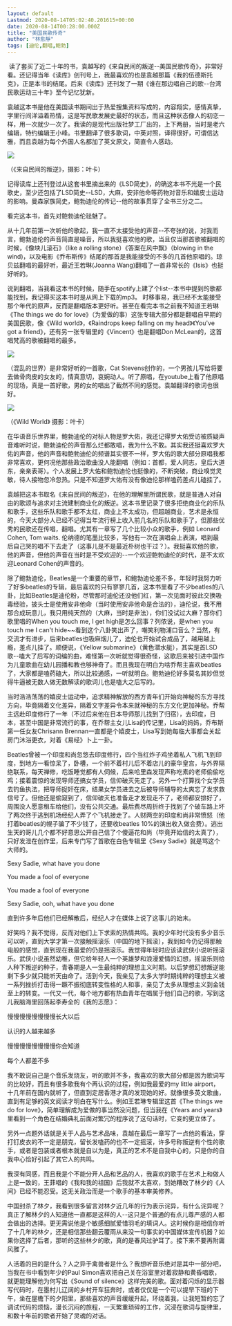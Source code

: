 ```yaml
---
layout: default
Lastmod: 2020-08-14T05:02:40.201615+00:00
date: 2020-08-14T00:28:00.000Z
title: "美国民歌传奇"
author: "林愈靜"
tags: [迪伦,翻唱,鲍勃]
---
```


   

 ​读了套买了近二十年的书，袁越写的《来自民间的叛逆--美国民歌传奇》，非常好看。还记得当年《读库》创刊号上，我最喜欢的也是袁越那篇《我的伍德斯托克》，正是本书的结尾。后来《读库》还刊发了一期《谁在那边唱自己的歌--台湾民歌运动三十年》至今记忆犹新。

袁越这本书是他在美国读书期间出于热爱搜集资料写成的，内容翔实，感情真挚，字里行间洋溢着热情，这是写民歌发展史最好的状态，而且这种状态像人的初恋一样，用一次就少一次了。我读的是现代出版社梦工厂出的，上下两册，当时是老六编辑，特约编辑王小峰。书里翻译了很多歌词，中英对照，译得很好，可谓信达雅，而且袁越为每个外国人名都加了英文原文，简直令人感动。

[![](https://images.weserv.nl/?url=https%3A//1.bp.blogspot.com/-oVRet9ygMd4/XzYJbl6_mNI/AAAAAAAAIkc/cttp3m_vo3UyxqptqamssPYTyklPWelqgCLcBGAsYHQ/s640/4D2A5903.JPG)](https://1.bp.blogspot.com/-oVRet9ygMd4/XzYJbl6_mNI/AAAAAAAAIkc/cttp3m_vo3UyxqptqamssPYTyklPWelqgCLcBGAsYHQ/s1000/4D2A5903.JPG)

（《来自民间的叛逆》，摄影：叶卡）  

记得读库上还刊登过从这套书里摘出来的《LSD简史》，的确这本书不光是一个民歌史，至少还包括了LSD简史--LSD，大麻，安非他命等药物对音乐和嬉皮士运动的影响。曼森家族简史，鲍勃迪伦的传记--他的故事贯穿了全书三分之二。

看完这本书，首先对鲍勃迪伦祛魅了。

从十几年前第一次听他的歌起，我一直不太接受他的声音--不夸张的说，对我而言，鲍勃迪伦的声音简直是噪音，所以我挺喜欢他的歌，当且仅当那首歌被翻唱的时候，《像块儿滚石》（like a rolling stone）《答案在风中飘》（blowing in the wind)，以及电影《乔布斯传》结尾的那首<shelter from the storm>是我能接受的不多的几首他原唱的。琼贝兹翻唱的最好听，最近王若琳(Joanna Wang)翻唱了一首非常长的《Isis》也挺好听的。

说到翻唱，当我看这本书的时候，随手在spotify上建了个list--本书中提到的歌都能找到，我记得买这本书时是从网上下载的mp3。 时移事易，我已经不太能接受那个年代的原声，反而是翻唱版本更好听。甚至在看完本书之前我不知道王若琳《The things we do for love》（为爱做的事）这张专辑大部分都是翻唱自早期的美国民歌，像《Wild world》，《Raindrops keep falling on my head》《You've got a friend》，还有另一张专辑里的《Vincent》也是翻唱Don McLean的，这首唱梵高的歌被翻唱的最多。

[![](https://images.weserv.nl/?url=https%3A//1.bp.blogspot.com/-u7rFzbLqnOU/XzYJiYGPU3I/AAAAAAAAIkg/GSmPkl_DYF8RDrIAdPDMG2zzNnFzHbr4gCLcBGAsYHQ/s0/R-3526727-1497753627-7091.jpeg.jpg)](https://1.bp.blogspot.com/-u7rFzbLqnOU/XzYJiYGPU3I/AAAAAAAAIkg/GSmPkl_DYF8RDrIAdPDMG2zzNnFzHbr4gCLcBGAsYHQ/s600/R-3526727-1497753627-7091.jpeg.jpg)

<wild world>（混乱的世界）是非常好听的一首歌，Cat Stevens创作的，一个男孩儿写给将要去做骨肉皮的女友的，情真意切，哀婉动人。听了原唱，在youtube上看了他原唱的现场，真是一首好歌，男的女的唱出了截然不同的感觉。袁越翻译的歌词也很好。

[![](https://images.weserv.nl/?url=https%3A//1.bp.blogspot.com/-v6stbXfhOCU/XzYJnaWMobI/AAAAAAAAIkk/Zc4MpfOVgRQcw72mHCvGJzxn6DBReJbOwCLcBGAsYHQ/s640/4D2A5905.JPG)](https://1.bp.blogspot.com/-v6stbXfhOCU/XzYJnaWMobI/AAAAAAAAIkk/Zc4MpfOVgRQcw72mHCvGJzxn6DBReJbOwCLcBGAsYHQ/s1000/4D2A5905.JPG)

（《Wild World》 摄影：叶卡）  

在华语音乐世界里，鲍勃迪伦的对标人物是罗大佑，我还记得罗大佑受访被质疑声音难听时说，鲍勃迪伦的声音那么烂都敢唱，我为什么不敢。其实我还挺喜欢罗大佑的声音，他的声音和鲍勃迪伦的频谱其实很不一样，罗大佑的歌大部分原唱我都非常喜欢，更何况他那些政治歌曲没人能翻唱（例如：首都，爱人同志，皇后大道东，亲亲表哥）。个人发展上罗大佑和鲍勃迪伦也挺像的，不断突破，商业嗅觉灵敏，待人接物忽冷忽热。只是不知道罗大佑有没有像迪伦那样嗑药差点儿磕挂了。

袁越把这本书取名《来自民间的叛逆》，在他的理解里所谓民歌，就是普通人对自由的歌颂与追求对主流建制商业化的叛逆。这本书里记录了很多拒绝商业化的乐队和歌手，这些乐队和歌手都不太红，商业上不太成功，但超越商业，艺术是永恒的，今天大部分人已经不记得当年流行榜上收入前几名的乐队和歌手了，但那些优秀的民歌还在传唱，翻唱。尤其有一章写了几个比较小众的歌手，例如 Leonard Cohen, Tom waits. 伦纳德的笔墨比较多，写他有一次在演唱会上表演，唱到最后自己哭的唱不下去走了（这事儿是不是最近朴树也干过？）。我挺喜欢他的歌，他的声音，但他的声音在当时是不受欢迎的--一个欢迎鲍勃迪伦的时代，是不太欢迎Leonard Cohen的声音的。

除了鲍勃迪伦，Beatles是一个重要的章节，和鲍勃迪伦差不多，年轻时我努力听了好多beatles的专辑，最后喜欢的只有寥寥几首，这本书里看了不少beatles的八卦，比如Beatles是迪伦粉，尽管那时迪伦还没他们红，第一次见面时彼此交换吸毒经验，披头士是使用安非他命（当时使用安非他命是合法的），迪伦说，我不用那合成玩意儿，我只用纯天然的（大麻，当时是非法），你们没试过大麻？那你们歌里唱的When you touch me, I get high是怎么回事？列侬说，是when you touch me I can't hide~~看到这个八卦笑出声了，嘲笑利物浦口音么？当然，有交流才有进步，后来beatles也吸麻烟儿了，迪伦也开始试合成品了，越用越上瘾，差点儿挂了。顺便说，《Yellow submarine》（黄色潜水艇），其实是首LSD歌--嗑大了后写的词编的曲，难怪第一次听就觉得很奇怪，这歌后来被引进中国作为儿童歌曲在幼儿园播和教也够神奇了。而且我现在明白为啥乔帮主喜欢beatles了，大家都是嗑药磕大，所以比较通感，一听就明白。鲍勃迪伦好多莫名其妙但觉得牛逼被无数人做无数解读的歌词儿也是嗑大之后写的。

当时浩浩荡荡的嬉皮士运动中，追求精神解放的西方青年们开始向神秘的东方寻找方向，毕竟隔着文化差异，隔着文字差异令本来就神秘的东方文化更加神秘。乔帮主远赴印度修行了一年（不过后来他在日本导师那儿找到了归宿），去印度，日本，甚至中国是非常流行的事，在乔帮主女儿Lisa的传记里，Lisa的妈妈，乔布斯第一任女友Chrisann Brennan一直都是个嬉皮士，Lisa写到她每临大事都会关起房门沐浴更衣，对着《易经》卜上一卦。

Beatles曾被一个印度和尚忽悠去印度修行，四个当红炸子鸡坐着私人飞机飞到印度，到地方一看惊呆了，卧槽，一个前不着村儿后不着店儿的豪华皇宫，与外界隔绝联系，每天禅修，吃饭睡觉都有人伺候，后来哈里森发现声称吃素的老师偷偷吃鸡；接着震惊的发现导师还搞女学员，信仰破灭先走了。另外一个打算找个女学员去钓鱼执法，把导师捉奸在床，结果女学员进去之后被导师辅导的太爽忘了发求救信号了。但他还是偷窥到了，信仰破灭也准备走才发现走不了，老师都安排好了，周围没人愿意租车给他们，没有公共交通。最后费尽周折终于找到了个破车路上坏了两次终于逃到机场经纪人弄了个飞机接走了。人财两空的印度和尚非常愤怒（他打着beatles的幌子骗了不少钱了，还要收beatles 10%的演出收入做会费）。逃出生天的哥儿几个都不好意思公开自己信了个傻逼花和尚（毕竟开始信的太真了），只好发泄在创作里，后来专门写了首歌在白色专辑里《Sexy Sadie》就是骂这个大师的。

Sexy Sadie, what have you done

You made a fool of everyone

You made a fool of everyone

Sexy Sadie, ooh, what have you done

直到许多年后他们已经解散后，经纪人才在媒体上说了这事儿的始末。

好笑吗？我不觉得，反而对他们上下求索的热情共鸣。我的少年时代没有多少音乐可以听，直到大学才第一次接触摇滚乐（中国的地下摇滚），我到如今仍记得那触电般的感觉，直到现在我最爱的仍是摇滚乐。我觉得年轻时应该读武侠小说听摇滚乐。武侠小说虽然幼稚，但它给年轻人一个英雄梦和浪漫爱情的幻想，摇滚乐则给人种下叛逆的种子，青春期是人一生最纯粹的理想主义时期。以后梦想幻想叛逆能剩下多少就只能听天由命了。活到今天，我亲见了太多大学时期纯粹的理想主义被一系列挫折打击得一蹶不振彻底转变性格的人和事，亲见了太多从理想主义到金钱至上的转变。一代又一代，每个地方都有热血青年在唱属于他们自己的歌，写到这儿我脑海里回荡起李寿全的《我的志愿》：

慢慢慢慢慢慢慢慢长大以后 　　

认识的人越来越多 　　

慢慢慢慢慢慢慢慢你会知道 　　

每个人都差不多 

我不敢说自己是个音乐发烧友，听的歌并不多，我喜欢的歌大部分都是因为歌词写的比较好，而且有很多歌我有个再认识的过程，例如我最爱的my little airport，十几年前在国内就听了，但直到定居香港才真的发现她的好。就像很多英文歌曲，直到有足够的英文阅读才明白在写什么。例如王若琳专辑里这首《The things we do for love》，简单理解成为爱做的事当然没问题，但当我在《Years and years》里看到一个角色在结婚典礼前面对繁冗的程序说了这句话时，它变的更立体了。

另外一点题外话就是关于人品与艺术品味，袁越在最后一章写了一点他的看法，穿打钉皮衣的不一定是朋克，留长发嗑药的也不一定摇滚，许多号称叛逆有个性的歌手，或者是包装或者根本就是自以为是，真正的艺术不是自我中心的，只是你的自我中心恰好引起了其它人的共鸣。

我深有同感，而且我是个不能分开人品和艺品的人，我喜欢的歌手在艺术上和做人上是一致的，王菲唱的《我和我的祖国》后我就不太喜欢，到她糟改了林夕的《人间》已经不能忍受。这无关政治而是一个歌手的基本审美修养。

中国封杀了林夕，我看到很多留言对林夕近几年的行为表示诧异，有什么诧异呢？真正了解林夕的人知道他一直都是这样的人--这只是个普通的有点儿尊严感的人都会做出的选择。更无需说他是个敏感细腻爱惜羽毛的填词人。这时候你是相信你听了十几年的林夕，还是相信那些翻云覆雨从来没一句事实的中国媒体宣传机器？如果你选择了后者，那听的这些林夕的歌，真的是春风过驴耳了。接下来不要再附庸风雅了。

人活着的目的是什么？人之异于禽兽者是什么？我想听音乐绝对是其中一部分吧，当我在书中看到年少的Paul Simon喜欢把自己关在浴室里对着寂静和黄昏唱歌，就更能理解他为何写出《Sound of silence》这样完美的歌。面对着闪烁的显示器写代码时，在墨村儿辽阔的乡村开车狂奔时，或者仅仅是一个可以提早下班的下午，坐在屋檐下的夕阳里，那些喜欢的声音缓缓升起，环绕着我，让我短暂的忘了调试代码的烦恼，漫长沉闷的旅程，一天繁重琐碎的工作，沉浸在歌词与旋律里，和数十年前的歌者开始了灵魂的对话。

